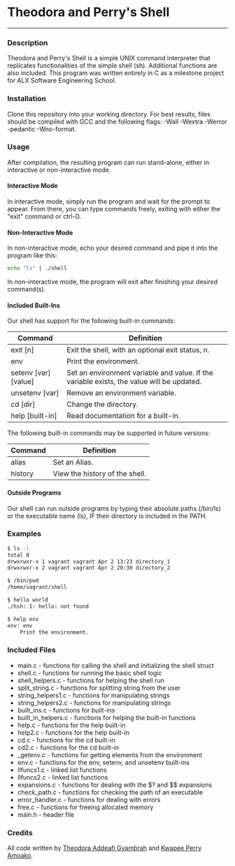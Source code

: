 # Theodora and Perry's Shell
- - -
### Description
Theodora and Perry's Shell is a simple UNIX command interpreter that replicates functionalities of the simple shell (sh). Additional functions are also included. This program was written entirely in C as a milestone project for ALX Software Engineering School.

### Installation
Clone this repository into your working directory. For best results, files should be compiled with GCC and the following flags: -Wall -Wextra -Werror -pedantic -Wno-format.

### Usage
After compilation, the resulting program can run stand-alone, either in interactive or non-interactive mode.

#### Interactive Mode
In interactive mode, simply run the program and wait for the prompt to appear. From there, you can type commands freely, exiting with either the "exit" command or ctrl-D.

#### Non-Interactive Mode
In non-interactive mode, echo your desired command and pipe it into the program like this:
```sh
echo "ls" | ./shell
```
In non-interactive mode, the program will exit after finishing your desired command(s).

#### Included Built-Ins
Our shell has support for the following built-in commands:

Command | Definition
--------|---------------
exit [n] | Exit the shell, with an optional exit status, n.
env      | Print the environment.
setenv [var] [value] | Set an environment variable and value. If the variable exists, the value will be updated.
unsetenv [var] | Remove an environment variable.
cd [dir] | Change the directory.
help [built-in] | Read documentation for a built-in.

The following built-in commands may be supported in future versions:

Command | Definition
--------|---------------
alias   | Set an Alias.
history | View the history of the shell.


#### Outside Programs
Our shell can run outside programs by typing their absolute paths (/bin/ls) or the executable name (ls), IF their directory is included in the PATH.

### Examples

```sh
$ ls -l
total 8
drwxrwxr-x 1 vagrant vagrant Apr 2 13:23 directory_1
drwxrwxr-x 2 vagrant vagrant Apr 2 20:30 directory_2
```
```sh
$ /bin/pwd
/home/vagrant/shell
```
```sh
$ hello world
./hsh: 1: hello: not found
```
```sh
$ help env
env: env
	Print the environment.
```
### Included Files

 - main.c - functions for calling the shell and initializing the shell struct
 - shell.c - functions for running the basic shell logic
 - shell_helpers.c - functions for helping the shell run
 - split_string.c - functions for splitting string from the user
 - string_helpers1.c - functions for manipulating strings
 - string_helpers2.c - functions for manipulating strings
 - built_ins.c - functions for built-ins
 - built_in_helpers.c - functions for helping the built-in functions
 - help.c - functions for the help built-in
 - help2.c - functions for the help built-in
 - cd.c - functions for the cd built-in
 - cd2.c - functions for the cd built-in
 - _getenv.c - functions for getting elements from the environment
 - env.c - functions for the env, setenv, and unsetenv built-ins
 - llfuncs1.c - linked list functions
 - llfuncs2.c - linked list functions
 - expansions.c - functions for dealing with the $? and $$ expansions
 - check_path.c - functions for checking the path of an executable
 - error_handler.c - functions for dealing with errors
 - free.c - functions for freeing allocated memory
 - main.h - header file

### Credits
All code written by [Theodora Addeafi Gyambrah](https://github.com/theody85) and [Kwapee Perry Amoako](https://github.com/Kwapee).

